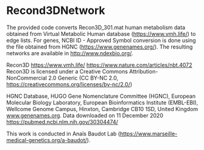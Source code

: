 # Recond3DNetwork

The provided code converts Recon3D_301.mat human metabolism data obtained from Virtual Metabolic Human database (https://www.vmh.life/) to edge lists.
For genes, NCBI ID - Approved Symbol conversion is done using the file obtained from HGNC (https://www.genenames.org/).
The resulting networks are available in http://www.ndexbio.org/.



Recon3D
https://www.vmh.life/
https://www.nature.com/articles/nbt.4072
Recon3D is licensed under a Creative Commons Attribution-NonCommercial 2.0 Generic (CC BY-NC 2.0, https://creativecommons.org/licenses/by-nc/2.0/)


HGNC Database, HUGO Gene Nomenclature Committee (HGNC), European Molecular Biology Laboratory, European Bioinformatics Institute (EMBL-EBI), Wellcome Genome Campus, Hinxton, Cambridge CB10 1SD, United Kingdom www.genenames.org.
Data downloaded on 11 December 2020
https://pubmed.ncbi.nlm.nih.gov/30304474/


This work is conducted in Anaïs Baudot Lab (https://www.marseille-medical-genetics.org/a-baudot/).



